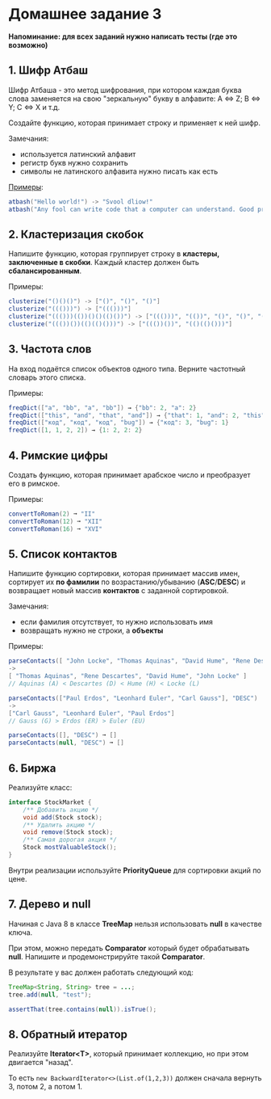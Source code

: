 Домашнее задание 3
==================
**Напоминание: для всех заданий нужно написать тесты (где это возможно)**

## 1. Шифр Атбаш
Шифр Атбаша - это метод шифрования, при котором каждая буква слова заменяется 
на свою "зеркальную" букву в алфавите: A <=> Z; B <=> Y; C <=> X и т.д.

Создайте функцию, которая принимает строку и применяет к ней шифр.

Замечания:
* используется латинский алфавит
* регистр букв нужно сохранить
* символы не латинского алфавита нужно писать как есть

[Примеры](https://www.boxentriq.com/code-breaking/atbash-cipher):
```java
atbash("Hello world!") -> "Svool dliow!"
atbash("Any fool can write code that a computer can understand. Good programmers write code that humans can understand. ― Martin Fowler") -> "Zmb ullo xzm dirgv xlwv gszg z xlnkfgvi xzm fmwvihgzmw. Tllw kiltiznnvih dirgv xlwv gszg sfnzmh xzm fmwvihgzmw. ― Nzigrm Uldovi"
```

## 2. Кластеризация скобок
Напишите функцию, которая группирует строку в **кластеры, заключенные в скобки**. 
Каждый кластер должен быть **сбалансированным**.

Примеры:
```java
clusterize("()()()") -> ["()", "()", "()"]
clusterize("((()))") -> ["((()))"]
clusterize("((()))(())()()(()())") -> ["((()))", "(())", "()", "()", "(()())"]
clusterize("((())())(()(()()))") -> ["((())())", "(()(()()))"]
```

## 3. Частота слов
На вход подаётся список объектов одного типа. Верните частотный словарь 
этого списка.

Примеры:
```java
freqDict(["a", "bb", "a", "bb"]) → {"bb": 2, "a": 2}
freqDict(["this", "and", "that", "and"]) → {"that": 1, "and": 2, "this": 1}
freqDict(["код", "код", "код", "bug"]) → {"код": 3, "bug": 1}
freqDict([1, 1, 2, 2]) → {1: 2, 2: 2}
```

## 4. Римские цифры
Создать функцию, которая принимает арабское число и преобразует его в римское.

Примеры:
```java
convertToRoman(2) ➞ "II"
convertToRoman(12) ➞ "XII"
convertToRoman(16) ➞ "XVI"
```

## 5. Список контактов

Напишите функцию сортировки, которая принимает массив имен, сортирует их 
**по фамилии** по возрастанию/убыванию (**ASC**/**DESC**) и возвращает новый 
массив **контактов** с заданной сортировкой.

Замечания:
* если фамилия отсутствует, то нужно использовать имя
* возвращать нужно не строки, а **объекты**

Примеры:
```java
parseContacts([ "John Locke", "Thomas Aquinas", "David Hume", "Rene Descartes" ], "ASC") 
->
[ "Thomas Aquinas", "Rene Descartes", "David Hume", "John Locke" ]
// Aquinas (A) < Descartes (D) < Hume (H) < Locke (L)

parseContacts(["Paul Erdos", "Leonhard Euler", "Carl Gauss"], "DESC") 
->
["Carl Gauss", "Leonhard Euler", "Paul Erdos"]
// Gauss (G) > Erdos (ER) > Euler (EU)

parseContacts([], "DESC") ➞ []
parseContacts(null, "DESC") ➞ []
```

## 6. Биржа
Реализуйте класс:
```java
interface StockMarket {
    /** Добавить акцию */
    void add(Stock stock);
    /** Удалить акцию */
    void remove(Stock stock);
    /** Самая дорогая акция */
    Stock mostValuableStock();
}
```
Внутри реализации используйте **PriorityQueue** для сортировки акций по цене.

## 7. Дерево и null
Начиная с Java 8 в классе **TreeMap** нельзя использовать **null** в качестве 
ключа.

При этом, можно передать **Comparator** который будет обрабатывать **null**. 
Напишите и продемонстрируйте такой **Comparator**.

В результате у вас должен работать следующий код:
```java
TreeMap<String, String> tree = ...;
tree.add(null, "test");

assertThat(tree.contains(null)).isTrue();
```

## 8. Обратный итератор
Реализуйте **Iterator\<T>**, который принимает коллекцию, но при этом 
двигается "назад".

То есть `new BackwardIterator<>(List.of(1,2,3))` должен сначала вернуть 3, 
потом 2, а потом 1.
